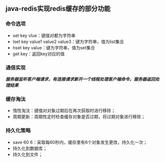 ## java-redis实现redis缓存的部分功能
### 命令选项
 + set key vlue：键值对都为字符串
 + lset key value1 value2 value3：键为字符串，值为list集合
 + hset key value：键为字符串，值为set集合
 + get key：返回key对应的值

### 通信实现

***服务器监听客户端请求，有连接请求新开一个线程处理客户端命令，服务器返回处理结果***

### 缓存淘汰

 + 惰性淘汰：键值对对象过期后在再次获取时进行移除；
+ 周期更新：周期性定时检查缓存对象是否过期，将过期对象进行移除；

### 持久化策略

 + save 60 6：采取每60秒内，缓存里有6个对象发生更改，持久化一次；
+ 持久化到数据库；
+ 持久化到文件；


​    
